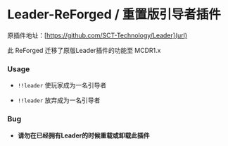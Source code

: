 # Leader-ReForged / 重置版引导者插件  
原插件地址：[https://github.com/SCT-Technology/Leader](url)  

此 ReForged 迁移了原版Leader插件的功能至 MCDR1.x
### Usage  

- `!!leader` 使玩家成为一名引导者  

- `!!leader` 放弃成为一名引导者

### Bug

- **请勿在已经拥有Leader的时候重载或卸载此插件**
